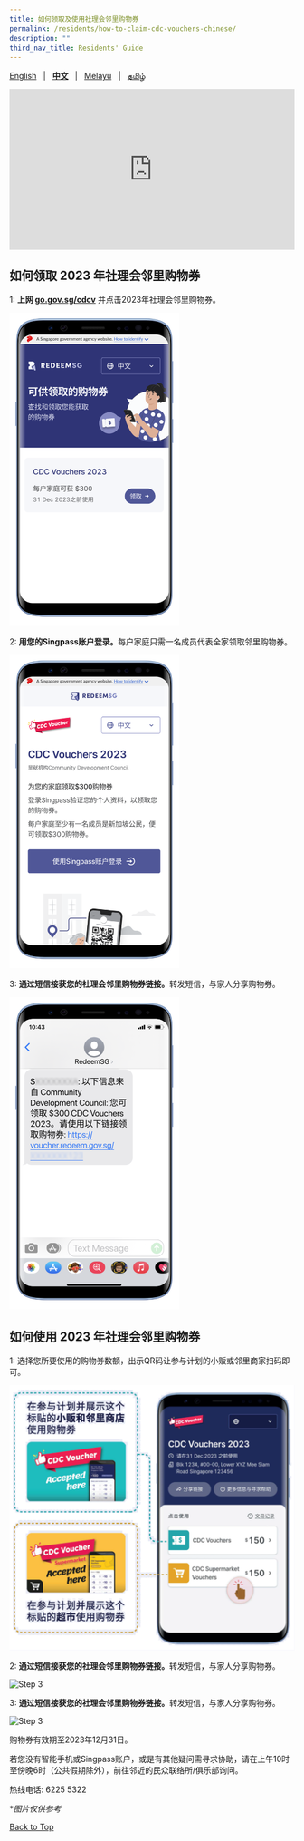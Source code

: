 ```yaml
---
title: 如何领取及使用社理会邻里购物券
permalink: /residents/how-to-claim-cdc-vouchers-chinese/
description: ""
third_nav_title: Residents' Guide
---
```

<span id="cdcv_page_top"></span>

[English](/residents/how-to-claim-cdc-vouchers) &nbsp;&nbsp;&#124;&nbsp;&nbsp; **[中文](/residents/how-to-claim-cdc-vouchers-chinese)**  &nbsp;&nbsp;&#124;&nbsp;&nbsp; [Melayu](/residents/how-to-claim-cdc-vouchers-malay) &nbsp;&nbsp;&#124;&nbsp;&nbsp; [தமிழ்](/residents/how-to-claim-cdc-vouchers-tamil)


<style>
a.bp-button {
	height: 6em !important;
	white-space:pre-line !important;
}
 .youtubecontainer {
    position: relative;
    width: 100%;
    height: 0;
    padding-bottom: 56.25%;
}
.youtubevideo {
    position: absolute;
    top: 0;
    left: 0;
    width: 100%;
    height: 100%;
}
</style>

<div class="youtubecontainer">
<iframe class="youtubevideo" src="https://www.youtube.com/embed/WFGR5v0OR80" title="YouTube video player" frameborder="0" allow="accelerometer; autoplay; clipboard-write; encrypted-media; gyroscope; picture-in-picture" allowfullscreen></iframe>
</div> 



## 如何领取 2023 年社理会邻里购物券

1:  <strong>上网 [go.gov.sg/cdcv](https://go.gov.sg/cdcv)</strong> 并点击2023年社理会邻里购物券。

<img src="/images/CDCV2023/Chinese%20campaign%20listing%20(Mobile%20Mock).png" alt="Step 1" style="width:300px !important;" />

2: <strong>用您的Singpass账户登录。</strong>每户家庭只需一名成员代表全家领取邻里购物券。

<img src="/images/CDCV2023/Chinese%20campaign%20sign%20up%20(Mobile%20Mock).png" alt="Step 2" style="width:300px !important;" />


3: <strong>通过短信接获您的社理会邻里购物券链接。</strong>转发短信，与家人分享购物券。

<img src="/images/CDCV2023/Chinese%20Voucher%20SMS%20(Mobile%20Mock).png" alt="Step 3" style="width:300px !important;" />

## 如何使用 2023 年社理会邻里购物券
1: 选择您所要使用的购物券数额，出示QR码让参与计划的小贩或邻里商家扫码即可。

<img src="/images/CDCV2023/Updated%20Select%20Voucher%20Screen%20Chn.png" alt="Step 4" style="width:600px !important;" />

2: <strong>通过短信接获您的社理会邻里购物券链接。</strong>转发短信，与家人分享购物券。

<img src="/images/residents/Select%20Vouchers%20chinese.png" alt="Step 3" style="width:300px !important;" />

3: <strong>通过短信接获您的社理会邻里购物券链接。</strong>转发短信，与家人分享购物券。

<img src="/images/residents/qr%20page%20chinese.png" alt="Step 3" style="width:300px !important;" />


购物券有效期至2023年12月31日。

若您没有智能手机或Singpass账户，或是有其他疑问需寻求协助，请在上午10时至傍晚6时（公共假期除外），前往邻近的民众联络所/俱乐部询问。

热线电话: 6225 5322

&#42;<i>图片仅供参考</i>

[Back to Top](#cdcv_page_top)